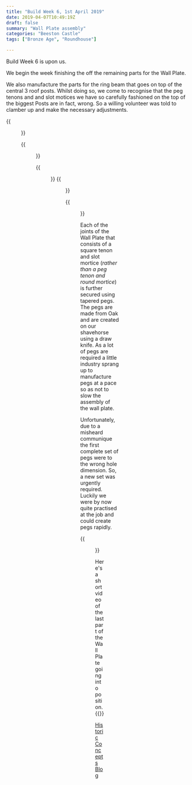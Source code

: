 ```yaml
---
title: "Build Week 6, 1st April 2019"
date: 2019-04-07T10:49:19Z
draft: false
summary: "Wall Plate assembly"
categories: "Beeston Castle"
tags: ["Bronze Age", "Roundhouse"]

---
```


Build Week 6 is upon us.

We begin the week finishing the off the remaining parts for the Wall Plate. 

We also manufacture the parts for 
the ring beam that goes on top of the central 3 roof posts.
Whilst doing so, we come to recognise that the peg tenons and and slot motices we have
so carefully fashioned on the top of the biggest Posts are in fact, wrong. So a willing volunteer
was told to clamber up and make the necessary adjustments.

{{<figure src="../eagles-eye-view.jpg" 
caption="Whilst working on the joinery atop the largest three posts, I can see a new team of miniature Builders have arrived.">}}

{{<figure src="../up-she-goes.jpg" caption="Lifting our first Wall Plate beam into position.">}}

{{<figure src="../60-percent-there-1.jpg">}}
{{<figure src="../60-percent-there-2.jpg" caption="By the end of Day 2, 60% of the Wall Plate was up.">}}

{{<figure src="../she-is-round.jpg" caption="By the end of Day 3, the house she is round!">}}

Each of the joints of the Wall Plate that consists of a square tenon and slot mortice (_rather than a peg tenon and round mortice_) 
is further secured using tapered pegs. The pegs are made from Oak and are created on our shavehorse using a draw knife.
As a lot of pegs are required a little industry sprang up to manufacture pegs at a pace so as not to slow the assembly of the 
wall plate.

Unfortunately, due to a misheard communique the first complete set of pegs were to the wrong hole dimension. 
So, a new set was urgently required. Luckily we were by now quite practised at the job and could 
create pegs rapidly.

{{<figure src="../ready-for-the-roof.jpg" 
caption="By the end of Build Week 6, both wall plates are complete and we're ready for the roof">}}

Here's a short video of the last part of the Wall Plate going into position.
{{<youtube EGt8FAI9mu8>}}

[Historic Concepts Blog](https://historicconcepts.co.uk/2019/04/11/beeston-bronze-age-structure-construction-week-5/)